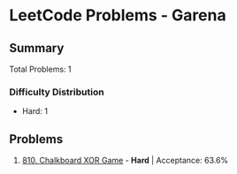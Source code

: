 # LeetCode Problems - Garena

## Summary
Total Problems: 1

### Difficulty Distribution

- Hard: 1

## Problems

1. [810. Chalkboard XOR Game](https://leetcode.com/problems/chalkboard-xor-game/) - **Hard** | Acceptance: 63.6%